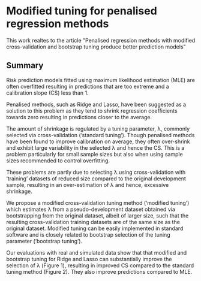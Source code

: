 # Modified tuning for penalised regression methods

This work realtes to the article "Penalised regression methods with modified cross-validation and bootstrap tuning produce better prediction models" 

## Summary

Risk prediction models fitted using maximum likelihood estimation (MLE) are often overfitted resulting in predictions that are too extreme and a calibration slope (CS) less than 1. 

Penalised methods, such as Ridge and Lasso, have been suggested as a solution to this problem as they tend to shrink regression coefficients towards zero resulting in predictions closer to the average. 

The amount of shrinkage is regulated by a tuning parameter, λ, commonly selected via cross-validation (‘standard tuning’). Though penalised methods have been found to improve calibration on average, they often over-shrink and exhibit large variability in the selected λ and hence the CS. This is a problem particularly for small sample sizes but also when using sample sizes recommended to control overfitting.  

These problems are partly due to selecting λ using cross-validation with ‘training’ datasets of reduced size compared to the original development sample, resulting in an over-estimation of λ and hence, excessive shrinkage. 

We propose a modified cross-validation tuning method (‘modified tuning’) which estimates λ from a pseudo-development dataset obtained via bootstrapping from the original dataset, albeit of larger size, such that the resulting cross-validation training datasets are of the same size as the original dataset. Modified tuning can be easily implemented in standard software and is closely related to bootstrap selection of the tuning parameter (‘bootstrap tuning’). 

Our evaluations with real and simulated data show that that modified and bootstrap tuning for Ridge and Lasso can substantially improve the selection of λ (Figure 1), resulting in improved CS compared to the standard tuning method (Figure 2). They also improve predictions compared to MLE. 
